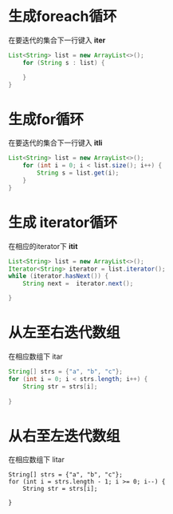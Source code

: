 # 生成foreach循环

在要迭代的集合下一行键入 **iter**

```java
List<String> list = new ArrayList<>();
    for (String s : list) {

    }
}
```

# 生成for循环

在要迭代的集合下一行键入 **itli**

```java
List<String> list = new ArrayList<>();
    for (int i = 0; i < list.size(); i++) {
        String s = list.get(i);
    }
}
```

# 生成 iterator循环

在相应的iterator下  **itit**

```java
List<String> list = new ArrayList<>();
Iterator<String> iterator = list.iterator();
while (iterator.hasNext()) {
    String next =  iterator.next();

}
```



# 从左至右迭代数组

在相应数组下 itar

```java
String[] strs = {"a", "b", "c"};
for (int i = 0; i < strs.length; i++) {
    String str = strs[i];
    
}
```



# 从右至左迭代数组

在相应数组下 litar

```
String[] strs = {"a", "b", "c"};
for (int i = strs.length - 1; i >= 0; i--) {
    String str = strs[i];
    
}
```



